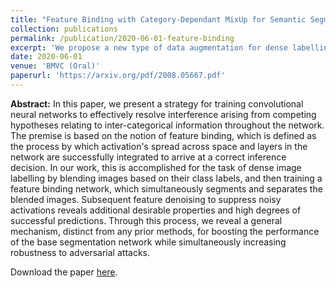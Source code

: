 ```yaml
---
title: "Feature Binding with Category-Dependant MixUp for Semantic Segmentation and Adversarial Robustness"
collection: publications
permalink: /publication/2020-06-01-feature-binding
excerpt: 'We propose a new type of data augmentation for dense labelling tasks. We train neural networks to seperate and label mixed images based on their co-occurance probabilities.'
date: 2020-06-01
venue: 'BMVC (Oral)'
paperurl: 'https://arxiv.org/pdf/2008.05667.pdf'
---
```


**Abstract:** In this paper, we present a strategy for training convolutional neural networks to effectively resolve interference arising from competing hypotheses relating to inter-categorical information throughout the network. The premise is based on the notion of feature binding, which is defined as the process by which activation's spread across space and layers in the network are successfully integrated to arrive at a correct inference decision. In our work, this is accomplished for the task of dense image labelling by blending images based on their class labels, and then training a feature binding network, which simultaneously segments and separates the blended images. Subsequent feature denoising to suppress noisy activations reveals additional desirable properties and high degrees of successful predictions. Through this process, we reveal a general mechanism, distinct from any prior methods, for boosting the performance of the base segmentation network while simultaneously increasing robustness to adversarial attacks.


Download the paper [here](https://arxiv.org/abs/2008.05667).
